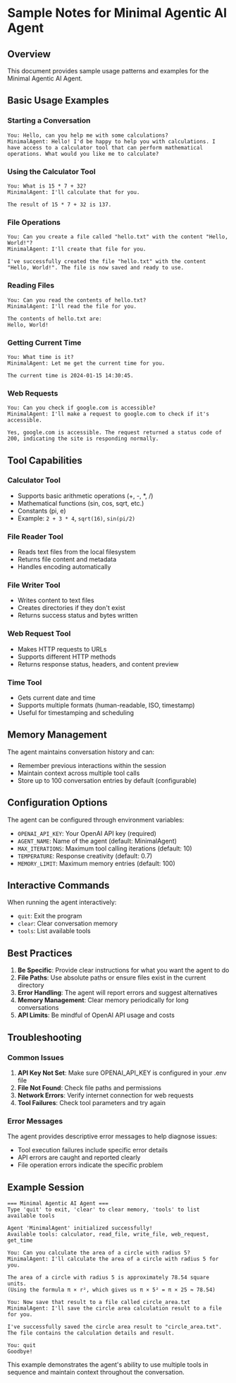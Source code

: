 # Sample Notes for Minimal Agentic AI Agent

## Overview

This document provides sample usage patterns and examples for the Minimal Agentic AI Agent.

## Basic Usage Examples

### Starting a Conversation

```
You: Hello, can you help me with some calculations?
MinimalAgent: Hello! I'd be happy to help you with calculations. I have access to a calculator tool that can perform mathematical operations. What would you like me to calculate?
```

### Using the Calculator Tool

```
You: What is 15 * 7 + 32?
MinimalAgent: I'll calculate that for you.

The result of 15 * 7 + 32 is 137.
```

### File Operations

```
You: Can you create a file called "hello.txt" with the content "Hello, World!"?
MinimalAgent: I'll create that file for you.

I've successfully created the file "hello.txt" with the content "Hello, World!". The file is now saved and ready to use.
```

### Reading Files

```
You: Can you read the contents of hello.txt?
MinimalAgent: I'll read the file for you.

The contents of hello.txt are:
Hello, World!
```

### Getting Current Time

```
You: What time is it?
MinimalAgent: Let me get the current time for you.

The current time is 2024-01-15 14:30:45.
```

### Web Requests

```
You: Can you check if google.com is accessible?
MinimalAgent: I'll make a request to google.com to check if it's accessible.

Yes, google.com is accessible. The request returned a status code of 200, indicating the site is responding normally.
```

## Tool Capabilities

### Calculator Tool
- Supports basic arithmetic operations (+, -, *, /)
- Mathematical functions (sin, cos, sqrt, etc.)
- Constants (pi, e)
- Example: `2 + 3 * 4`, `sqrt(16)`, `sin(pi/2)`

### File Reader Tool
- Reads text files from the local filesystem
- Returns file content and metadata
- Handles encoding automatically

### File Writer Tool
- Writes content to text files
- Creates directories if they don't exist
- Returns success status and bytes written

### Web Request Tool
- Makes HTTP requests to URLs
- Supports different HTTP methods
- Returns response status, headers, and content preview

### Time Tool
- Gets current date and time
- Supports multiple formats (human-readable, ISO, timestamp)
- Useful for timestamping and scheduling

## Memory Management

The agent maintains conversation history and can:
- Remember previous interactions within the session
- Maintain context across multiple tool calls
- Store up to 100 conversation entries by default (configurable)

## Configuration Options

The agent can be configured through environment variables:

- `OPENAI_API_KEY`: Your OpenAI API key (required)
- `AGENT_NAME`: Name of the agent (default: MinimalAgent)
- `MAX_ITERATIONS`: Maximum tool calling iterations (default: 10)
- `TEMPERATURE`: Response creativity (default: 0.7)
- `MEMORY_LIMIT`: Maximum memory entries (default: 100)

## Interactive Commands

When running the agent interactively:

- `quit`: Exit the program
- `clear`: Clear conversation memory
- `tools`: List available tools

## Best Practices

1. **Be Specific**: Provide clear instructions for what you want the agent to do
2. **File Paths**: Use absolute paths or ensure files exist in the current directory
3. **Error Handling**: The agent will report errors and suggest alternatives
4. **Memory Management**: Clear memory periodically for long conversations
5. **API Limits**: Be mindful of OpenAI API usage and costs

## Troubleshooting

### Common Issues

1. **API Key Not Set**: Make sure OPENAI_API_KEY is configured in your .env file
2. **File Not Found**: Check file paths and permissions
3. **Network Errors**: Verify internet connection for web requests
4. **Tool Failures**: Check tool parameters and try again

### Error Messages

The agent provides descriptive error messages to help diagnose issues:
- Tool execution failures include specific error details
- API errors are caught and reported clearly
- File operation errors indicate the specific problem

## Example Session

```
=== Minimal Agentic AI Agent ===
Type 'quit' to exit, 'clear' to clear memory, 'tools' to list available tools

Agent 'MinimalAgent' initialized successfully!
Available tools: calculator, read_file, write_file, web_request, get_time

You: Can you calculate the area of a circle with radius 5?
MinimalAgent: I'll calculate the area of a circle with radius 5 for you.

The area of a circle with radius 5 is approximately 78.54 square units.
(Using the formula π × r², which gives us π × 5² = π × 25 ≈ 78.54)

You: Now save that result to a file called circle_area.txt
MinimalAgent: I'll save the circle area calculation result to a file for you.

I've successfully saved the circle area result to "circle_area.txt". The file contains the calculation details and result.

You: quit
Goodbye!
```

This example demonstrates the agent's ability to use multiple tools in sequence and maintain context throughout the conversation.